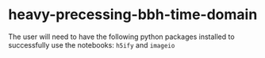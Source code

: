 # heavy-precessing-bbh-time-domain

The user will need to have the following python packages installed to successfully use the notebooks: `h5ify` and `imageio`
